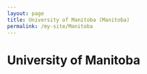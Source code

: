 ```yaml
---
layout: page
title: University of Manitoba (Manitoba)
permalink: /my-site/Manitoba
---
```

# University of Manitoba
